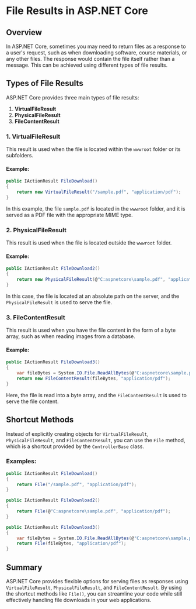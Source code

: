 
# File Results in ASP.NET Core

## Overview
In ASP.NET Core, sometimes you may need to return files as a response to a user's request, such as when downloading software, course materials, or any other files. The response would contain the file itself rather than a message. This can be achieved using different types of file results.

## Types of File Results
ASP.NET Core provides three main types of file results:
1. **VirtualFileResult**
2. **PhysicalFileResult**
3. **FileContentResult**

### 1. VirtualFileResult
This result is used when the file is located within the `wwwroot` folder or its subfolders.

#### Example:
```csharp
public IActionResult FileDownload()
{
    return new VirtualFileResult("/sample.pdf", "application/pdf");
}
```
In this example, the file `sample.pdf` is located in the `wwwroot` folder, and it is served as a PDF file with the appropriate MIME type.

### 2. PhysicalFileResult
This result is used when the file is located outside the `wwwroot` folder.

#### Example:
```csharp
public IActionResult FileDownload2()
{
    return new PhysicalFileResult(@"C:aspnetcore\sample.pdf", "application/pdf");
}
```
In this case, the file is located at an absolute path on the server, and the `PhysicalFileResult` is used to serve the file.

### 3. FileContentResult
This result is used when you have the file content in the form of a byte array, such as when reading images from a database.

#### Example:
```csharp
public IActionResult FileDownload3()
{
    var fileBytes = System.IO.File.ReadAllBytes(@"C:aspnetcore\sample.pdf");
    return new FileContentResult(fileBytes, "application/pdf");
}
```
Here, the file is read into a byte array, and the `FileContentResult` is used to serve the file content.

## Shortcut Methods
Instead of explicitly creating objects for `VirtualFileResult`, `PhysicalFileResult`, and `FileContentResult`, you can use the `File` method, which is a shortcut provided by the `ControllerBase` class.

### Examples:
```csharp
public IActionResult FileDownload()
{
    return File("/sample.pdf", "application/pdf");
}

public IActionResult FileDownload2()
{
    return File(@"C:aspnetcore\sample.pdf", "application/pdf");
}

public IActionResult FileDownload3()
{
    var fileBytes = System.IO.File.ReadAllBytes(@"C:aspnetcore\sample.pdf");
    return File(fileBytes, "application/pdf");
}
```

## Summary
ASP.NET Core provides flexible options for serving files as responses using `VirtualFileResult`, `PhysicalFileResult`, and `FileContentResult`. By using the shortcut methods like `File()`, you can streamline your code while still effectively handling file downloads in your web applications.
